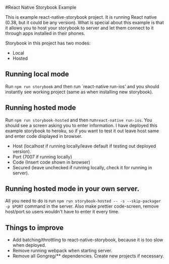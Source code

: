 #React Native Storybook Example

This is example react-native-storybook project. It is running React native (0.38, but it could be any version). 
What is special about this example is that it allows you to host your storybook to server and let them connect
to it through apps installed in their phones.

Storybook in this project has two modes:
* Local
* Hosted

## Running local mode

Run `npm run storybook` and then run `react-native run-ios' and you should instantly see working project (same as when installing new storybook).
 
 ## Running hosted mode
 
 Run `npm run storybook-hosted` and then run`react-native run-ios`. You should see a screen asking you to enter information.
 I have deployed this example storybook to heroku, so if you want to test it out leave host same and enter code displayed in browser.
 
 * Host (localhost if running locally/leave default if testing out deployed version).
 * Port (7007 if running locally)
 * Code (Insert code shown in browser)
 * Secured (leave unchecked if running locally, check it for running in server).

## Running hosted mode in your own server.
All you need to do is run `npm run storybook-hosted -- -s --skip-packager -p $PORT` command in the server.
Also make prettier code-screen, remove host/port so users wouldn't have to enter it every time.


## Things to improve

* Add batching/throttling to react-native-storybook, because it is too slow when deployed.
* Remove running webpack when starting server.
* Remove all Gongreg/** dependencies. Create new projects if necessary.
